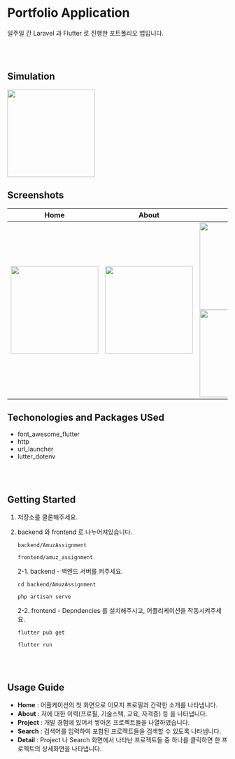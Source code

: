 # Portfolio Application

일주일 간 Laravel 과 Flutter 로 진행한 포트폴리오 앱입니다. 

</br>
</br>

## Simulation
<img src="https://github.com/jeongjwon/amuz-assignment/assets/76391160/29f2994e-9e60-4e18-a968-c7056e37537e.gif" width="200" />

## Screenshots

|Home|About|Project|Search|
|:--:|:--:|:--:|:--:|
|<img src="https://github.com/jeongjwon/amuz-assignment/assets/76391160/30d13809-19e4-4c8c-a887-400942e764f7" width="200" />|<img src="https://github.com/jeongjwon/amuz-assignment/assets/76391160/ef180dc9-37df-4b62-a9cd-864b4a6efccc" width="200"/>|<img src="https://github.com/jeongjwon/amuz-assignment/assets/76391160/6c48046d-e720-412b-bffd-d23e68cdc570" width="200" /><img src="https://github.com/jeongjwon/amuz-assignment/assets/76391160/b258c76b-4bc8-4189-b587-f0f53d74668f" width="200" />|<img src="https://github.com/jeongjwon/amuz-assignment/assets/76391160/a6cd3aba-4d5b-4aae-89d9-7a868657ea7f" width="200" /><img src="https://github.com/jeongjwon/amuz-assignment/assets/76391160/d373fe14-b8b0-4952-8b0e-61dbaa830127" width="200"/>|





## Techonologies and Packages USed
- font_awesome_flutter
- http
- url_launcher
- lutter_dotenv

</br>
</br>

## Getting Started
1. 저장소를 클론해주세요.
2. backend 와 frontend 로 나누어져있습니다.
   
   ```backend/AmuzAssignment```
   
   ```frontend/amuz_assignment```
   
   2-1. backend - 백엔드 서버를 켜주세요.
   
   ```cd backend/AmuzAssignment```

    ```php artisan serve```
   
   2-2. frontend - Depndencies 를 설치해주시고, 어플리케이션을 작동시켜주세요.
   
    ```flutter pub get```
   
   ```flutter run```

</br>
</br>

## Usage Guide
- **Home** : 어플케이션의 첫 화면으로 이모지 프로필과 간략한 소개를 나타냅니다.
- **About** : 저에 대한 이력(프로필, 기술스택, 교육, 자격증) 등 을 나타냅니다.
- **Project** : 개발 경험에 있어서 쌓아온 프로젝트들을 나열하였습니다.
- **Search** : 검색어를 입력하여 포함된 프로젝트들을 검색할 수 있도록 나타냅니다.
- **Detail** : Project 나 Search 화면에서 나타난 프로젝트들 중 하나를 클릭하면 한 프로젝트의 상세화면을 나타냅니다.


</br>
</br>

